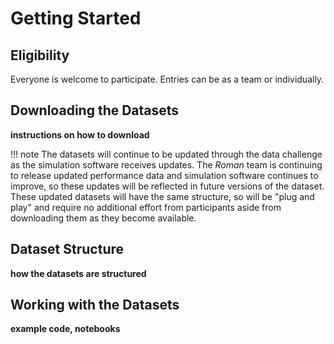 # Getting Started

## Eligibility

Everyone is welcome to participate. Entries can be as a team or individually.

## Downloading the Datasets

**instructions on how to download**

!!! note
    The datasets will continue to be updated through the data challenge as the simulation software receives updates. The *Roman* team is continuing to release updated performance data and simulation software continues to improve, so these updates will be reflected in future versions of the dataset. These updated datasets will have the same structure, so will be "plug and play" and require no additional effort from participants aside from downloading them as they become available.

## Dataset Structure

**how the datasets are structured**

## Working with the Datasets

**example code, notebooks**